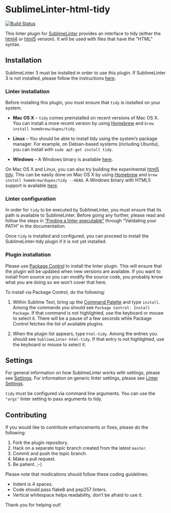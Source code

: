 SublimeLinter-html-tidy
=========================

[![Build Status](https://travis-ci.org/SublimeLinter/SublimeLinter-html-tidy.svg?branch=master)](https://travis-ci.org/SublimeLinter/SublimeLinter-html-tidy)

This linter plugin for [SublimeLinter](http://sublimelinter.readthedocs.org) provides an interface to tidy (either the [html4](http://tidy.sourceforge.net) or [html5](http://w3c.github.io/tidy-html5/) version). It will be used with files that have the “HTML” syntax.

## Installation
SublimeLinter 3 must be installed in order to use this plugin. If SublimeLinter 3 is not installed, please follow the instructions [here](http://sublimelinter.readthedocs.org/en/latest/installation.html).

### Linter installation
Before installing this plugin, you must ensure that `tidy` is installed on your system.

- **Mac OS X** – `tidy` comes preinstalled on recent versions of Mac OS X. You can install a more recent version by using [Homebrew](http://brew.sh) and `brew install homebrew/dupes/tidy`.

- **Linux** – You should be able to install tidy using the system’s package manager. For example, on Debian-based systems (including Ubuntu), you can install with `sudo apt-get install tidy`.

- **Windows** – A Windows binary is available [here](http://www.paehl.com/open_source/?HTML_Tidy_for_Windows).

On Mac OS X and Linux, you can also try building the experimental [html5 tidy](https://github.com/w3c/tidy-html5). This can be easily done on Mac OS X by using [Homebrew](http://brew.sh) and `brew install homebrew/dupes/tidy --HEAD`. A Windows binary with HTML5 support is available [here](http://tidybatchfiles.info/).

### Linter configuration
In order for `tidy` to be executed by SublimeLinter, you must ensure that its path is available to SublimeLinter. Before going any further, please read and follow the steps in [“Finding a linter executable”](http://sublimelinter.readthedocs.org/en/latest/troubleshooting.html#finding-a-linter-executable) through “Validating your PATH” in the documentation.

Once `tidy` is installed and configured, you can proceed to install the SublimeLinter-tidy plugin if it is not yet installed.

### Plugin installation
Please use [Package Control](https://sublime.wbond.net/installation) to install the linter plugin. This will ensure that the plugin will be updated when new versions are available. If you want to install from source so you can modify the source code, you probably know what you are doing so we won’t cover that here.

To install via Package Control, do the following:

1. Within Sublime Text, bring up the [Command Palette](http://docs.sublimetext.info/en/sublime-text-3/extensibility/command_palette.html) and type `install`. Among the commands you should see `Package Control: Install Package`. If that command is not highlighted, use the keyboard or mouse to select it. There will be a pause of a few seconds while Package Control fetches the list of available plugins.

1. When the plugin list appears, type `html-tidy`. Among the entries you should see `SublimeLinter-html-tidy`. If that entry is not highlighted, use the keyboard or mouse to select it.

## Settings
For general information on how SublimeLinter works with settings, please see [Settings](http://sublimelinter.readthedocs.org/en/latest/settings.html). For information on generic linter settings, please see [Linter Settings](http://sublimelinter.readthedocs.org/en/latest/linter_settings.html).

`tidy` must be configured via command line arguments. You can use the `"args"` linter setting to pass arguments to tidy.

## Contributing
If you would like to contribute enhancements or fixes, please do the following:

1. Fork the plugin repository.
1. Hack on a separate topic branch created from the latest `master`.
1. Commit and push the topic branch.
1. Make a pull request.
1. Be patient.  ;-)

Please note that modications should follow these coding guidelines:

- Indent is 4 spaces.
- Code should pass flake8 and pep257 linters.
- Vertical whitespace helps readability, don’t be afraid to use it.

Thank you for helping out!
